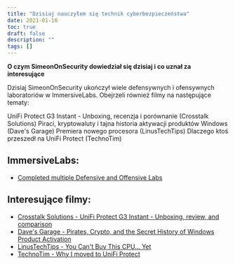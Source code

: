 ```yaml
---
title: "Dzisiaj nauczyłem się technik cyberbezpieczeństwa"
date: 2021-01-16
toc: true
draft: false
description: ""
tags: []
---
```


**O czym SimeonOnSecurity dowiedział się dzisiaj i co uznał za interesujące**

Dzisiaj SimeonOnSecurity ukończył wiele defensywnych i ofensywnych laboratoriów w ImmersiveLabs. Obejrzeli również filmy na następujące tematy:

UniFi Protect G3 Instant - Unboxing, recenzja i porównanie (Crosstalk Solutions)
Piraci, kryptowaluty i tajna historia aktywacji produktów Windows (Dave's Garage)
Premiera nowego procesora (LinusTechTips)
Dlaczego ktoś przeszedł na UniFi Protect (TechnoTim)

## ImmersiveLabs:
- [Completed multiple Defensive and Offensive Labs](https://www.immersivelabs.com/)

## Interesujące filmy:
- [Crosstalk Solutions - UniFi Protect G3 Instant - Unboxing, review, and comparison](https://www.youtube.com/watch?v=JmLqZ36aKJA&t)
- [Dave's Garage - Pirates, Crypto, and the Secret History of Windows Product Activation](https://www.youtube.com/watch?v=FpKNFCFABp0)
- [LinusTechTips - You Can't Buy This CPU... Yet](https://www.youtube.com/watch?v=g2BEr6BCg_E)
- [TechnoTim - Why I moved to UniFi Protect](https://www.youtube.com/watch?v=W9XgDZAezkg)